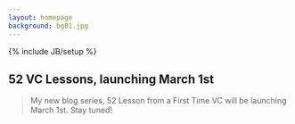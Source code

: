 ```yaml
---
layout: homepage
background: bg01.jpg
---
```

{% include JB/setup %}


## 52 VC Lessons, launching March 1st

> My new blog series, 52 Lesson from a First Time VC will be launching March 1st. Stay tuned!

